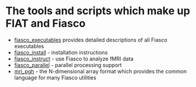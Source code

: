 # The tools and scripts which make up FIAT and Fiasco #

* [fiasco_executables](fiasco_executables.html) provides detailed descriptions
  of all Fiasco executables
* [fiasco_install](fiasco_install.html) - installation instructions
* [fiasco_instruct](fiasco_instruct.html) - use Fiasco to analyze fMRI data
* [fiasco_parallel](fiasco_parallel.html) - parallel processing support
* [mri_pgh](mri_pgh.html) - the N-dimensional array format which provides the
  common language for many Fiasco utilities
